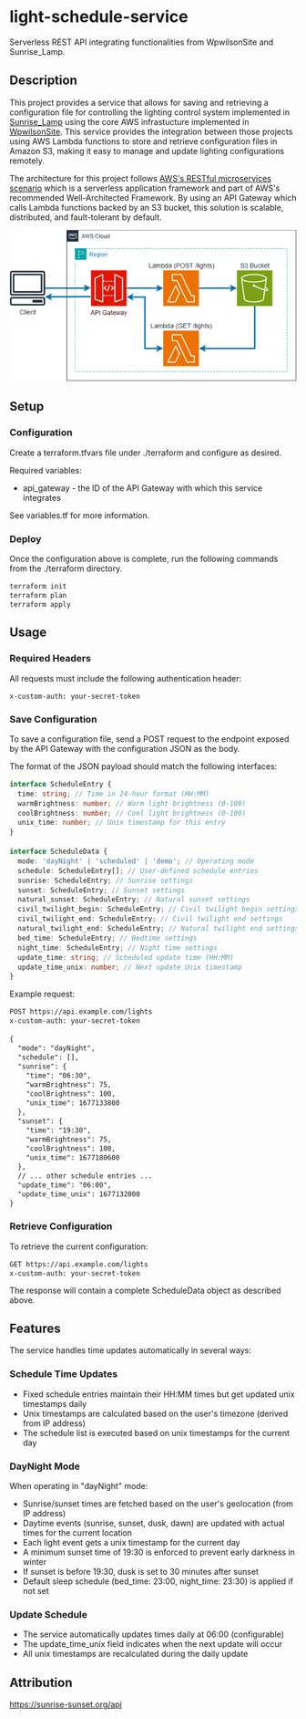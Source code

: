 # light-schedule-service

Serverless REST API integrating functionalities from WpwilsonSite and Sunrise_Lamp.

## Description

This project provides a service that allows for saving and retrieving a configuration file for controlling the lighting control system implemented in [Sunrise_Lamp](https://github.com/wpwilson10/Sunrise_Lamp) using the core AWS infrastucture implemented in [WpwilsonSite](https://github.com/wpwilson10/WpwilsonSite). This service provides the integration between those projects using AWS Lambda functions to store and retrieve configuration files in Amazon S3, making it easy to manage and update lighting configurations remotely.

The architecture for this project follows [AWS's RESTful microservices scenario](https://docs.aws.amazon.com/wellarchitected/latest/serverless-applications-lens/restful-microservices.html) which is a serverless application framework and part of AWS's recommended Well-Architected Framework. By using an API Gateway which calls Lambda functions backed by an S3 bucket, this solution is scalable, distributed, and fault-tolerant by default.

![Architecture](./diagram.png)

## Setup

### Configuration

Create a terraform.tfvars file under ./terraform and configure as desired.

Required variables:

- api_gateway - the ID of the API Gateway with which this service integrates

See variables.tf for more information.

### Deploy

Once the configuration above is complete, run the following commands from the ./terraform directory.

```
terraform init
terraform plan
terraform apply
```

## Usage

### Required Headers

All requests must include the following authentication header:

```
x-custom-auth: your-secret-token
```

### Save Configuration

To save a configuration file, send a POST request to the endpoint exposed by the API Gateway with the configuration JSON as the body.

The format of the JSON payload should match the following interfaces:

```typescript
interface ScheduleEntry {
  time: string; // Time in 24-hour format (HH:MM)
  warmBrightness: number; // Warm light brightness (0-100)
  coolBrightness: number; // Cool light brightness (0-100)
  unix_time: number; // Unix timestamp for this entry
}

interface ScheduleData {
  mode: 'dayNight' | 'scheduled' | 'demo'; // Operating mode
  schedule: ScheduleEntry[]; // User-defined schedule entries
  sunrise: ScheduleEntry; // Sunrise settings
  sunset: ScheduleEntry; // Sunset settings
  natural_sunset: ScheduleEntry; // Natural sunset settings
  civil_twilight_begin: ScheduleEntry; // Civil twilight begin settings
  civil_twilight_end: ScheduleEntry; // Civil twilight end settings
  natural_twilight_end: ScheduleEntry; // Natural twilight end settings
  bed_time: ScheduleEntry; // Bedtime settings
  night_time: ScheduleEntry; // Night time settings
  update_time: string; // Scheduled update time (HH:MM)
  update_time_unix: number; // Next update Unix timestamp
}
```

Example request:

```
POST https://api.example.com/lights
x-custom-auth: your-secret-token

{
  "mode": "dayNight",
  "schedule": [],
  "sunrise": {
    "time": "06:30",
    "warmBrightness": 75,
    "coolBrightness": 100,
    "unix_time": 1677133800
  },
  "sunset": {
    "time": "19:30",
    "warmBrightness": 75,
    "coolBrightness": 100,
    "unix_time": 1677180600
  },
  // ... other schedule entries ...
  "update_time": "06:00",
  "update_time_unix": 1677132000
}
```

### Retrieve Configuration

To retrieve the current configuration:

```
GET https://api.example.com/lights
x-custom-auth: your-secret-token
```

The response will contain a complete ScheduleData object as described above.

## Features

The service handles time updates automatically in several ways:

### Schedule Time Updates

- Fixed schedule entries maintain their HH:MM times but get updated unix timestamps daily
- Unix timestamps are calculated based on the user's timezone (derived from IP address)
- The schedule list is executed based on unix timestamps for the current day

### DayNight Mode

When operating in "dayNight" mode:

- Sunrise/sunset times are fetched based on the user's geolocation (from IP address)
- Daytime events (sunrise, sunset, dusk, dawn) are updated with actual times for the current location
- Each light event gets a unix timestamp for the current day
- A minimum sunset time of 19:30 is enforced to prevent early darkness in winter
- If sunset is before 19:30, dusk is set to 30 minutes after sunset
- Default sleep schedule (bed_time: 23:00, night_time: 23:30) is applied if not set

### Update Schedule

- The service automatically updates times daily at 06:00 (configurable)
- The update_time_unix field indicates when the next update will occur
- All unix timestamps are recalculated during the daily update

## Attribution

https://sunrise-sunset.org/api
